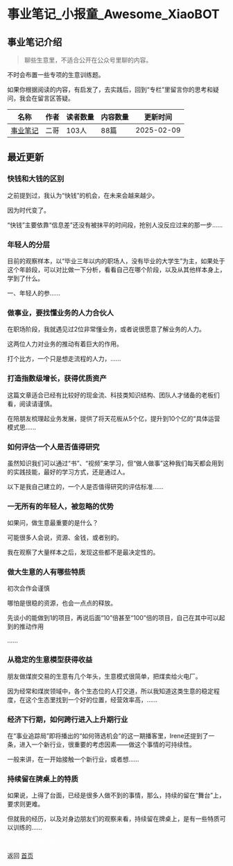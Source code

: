 # 事业笔记_小报童_Awesome_XiaoBOT

## 事业笔记介绍
> 聊些生意里，不适合公开在公众号里聊的内容。    
    
不时会布置一些专项的生意训练题。    
    
如果你根据阅读的内容，有启发了，去实践后，回到“专栏”里留言你的思考和疑问，我会在留言区答疑。  
  


|名称|作者|读者数量|内容数量|更新时间|
|---|---|---|---|---|
|[事业笔记](https://xiaobot.net/p/syjs2024?refer=0b133df9-27dc-423b-8101-639049001c13)|二哥|103人|88篇|2025-02-09|

## 最近更新
### 快钱和大钱的区别

之前提到过，我认为“快钱”的机会，在未来会越来越少。

因为时代变了。

“快钱”主要依靠“信息差”还没有被抹平的时间段，抢别人没反应过来的那一步......

### 年轻人的分层

目前的观察样本，以“毕业三年以内的职场人，没有毕业的大学生”为主，如果处于这个年龄段，可以对比做一下分析，看看自己在哪个阶段，以及从其他样本身上，学到了什么。

一、年轻人的参......

### 做事业，要找懂业务的人力合伙人

在职场阶段，我就遇见过2位非常懂业务，或者说很愿意了解业务的人力。

这两位人力对业务的推动有着巨大的作用。

打个比方，一个只是想走流程的人力，......

### 打造指数级增长，获得优质资产

这篇文章适合已经有比较好的现金流、科技类知识结构、团队人才储备的老板们看，阅读请谨慎。

在陪朋友梳理起业务发展，提供了将天花板从5个亿，提升到10个亿的“具体运营模式思......

### 如何评估一个人是否值得研究

虽然知识我们可以通过“书”、“视频”来学习，但“做人做事”这种我们每天都会用到的实践技能，最好的学习方式，还是通过人。

以下是我自己建立的，一个人是否值得研究的评估标准......

### 一无所有的年轻人，被忽略的优势

如果问，做生意最重要的是什么？

可能很多人会说，资源、金钱，或者别的。

我在观察了大量样本之后，发现这些都不是最决定性的。

### 做大生意的人有哪些特质

初次合作会谨慎

哪怕是很稳的资源，也会一点点的释放。

先谈小的能做到1的项目，再说后面“10”倍甚至“100”倍的项目，自己在其中可以起到的推动作用

......

### 从稳定的生意模型获得收益

朋友做煤炭交易的生意有几个年头，生意模式很简单，把煤卖给火电厂。

因为经常和煤炭领域中，各个生态位的人打交道，所以我知道这类生意的稳定程度，在这个生态里找到一个好的位置，经营效率高，......

### 经济下行期，如何跨行进入上升期行业

在“事业追踪局”即将播出的“如何筛选机会”的这一期播客里，Irene还提到了一条，进入一个新行业，很重要的考虑因素——做这个事情的可持续性。

一般来讲，在一开始接触一个新行业，或者想......

### 持续留在牌桌上的特质

如果说，上得了台面，已经是很多人做不到的事情，那么，持续的留在“舞台”上，要求则更难。

但就我的经历，以及对身边朋友们的观察来看，持续留在牌桌上，是有一些特质可以训练的......


<a href="https://github.com/Reno9527/awesome-xiaobot" style="color: white; text-decoration: none;">awesome-xiaobot</a>

返回 [首页](../README.md)
